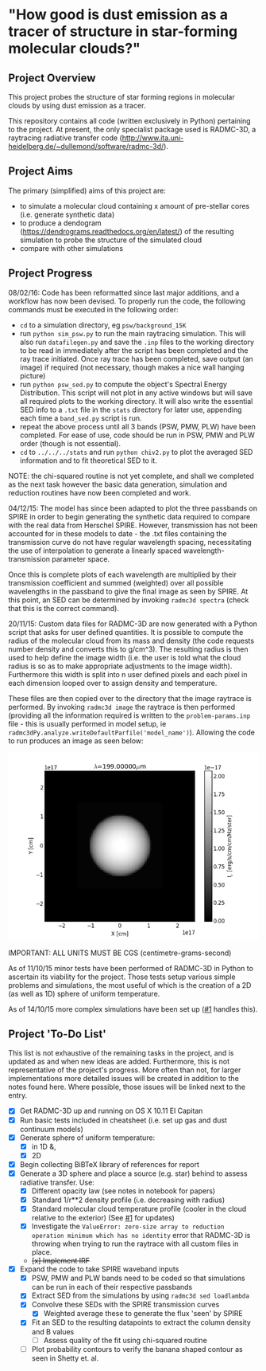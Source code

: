 "How good is dust emission as a tracer of structure in star-forming molecular clouds?"
================================================================================

Project Overview
----------------

This project probes the structure of star forming regions in molecular clouds
by using dust emission as a tracer.

This repository contains all code (written exclusively in Python) pertaining to
the project. At present, the only specialist package used is RADMC-3D, a raytracing
radiative transfer code (http://www.ita.uni-heidelberg.de/~dullemond/software/radmc-3d/).

Project Aims
------------

The primary (simplified) aims of this project are:

- to simulate a molecular cloud containing x amount of pre-stellar cores (i.e. generate synthetic data)
- to produce a dendogram (https://dendrograms.readthedocs.org/en/latest/) of the
  resulting simulation to probe the structure of the simulated cloud
- compare with other simulations

Project Progress
----------------

08/02/16: Code has been reformatted since last major additions, and a workflow has now been devised. To properly run the code, the following commands must be executed in the following order:
- `cd` to a simulation directory, eg `psw/background_15K`
- run `python sim_psw.py` to run the main raytracing simulation. This will also run `datafilegen.py` and save the `.inp` files to the working directory to be read in immediately after the script has been completed and the ray trace initiated. Once ray trace has been completed, save output (an image) if required (not necessary, though makes a nice wall hanging picture)
- run `python psw_sed.py` to compute the object's Spectral Energy Distribution. This script will not plot in any active windows but will save all required plots to the working directory. It will also write the essential SED info to a `.txt` file in the `stats` directory for later use, appending each time a `band_sed.py` script is run.
- repeat the above process until all 3 bands (PSW, PMW, PLW) have been completed. For ease of use, code should be run in PSW, PMW and PLW order (though is not essential).
- `cd` to `../../../stats` and run `python chiv2.py` to plot the averaged SED information and to fit theoretical SED to it.

NOTE: the chi-squared routine is not yet complete, and shall we completed as the next task however the basic data generation, simulation and reduction routines have now been completed and work.

04/12/15: The model has since been adapted to plot the three passbands on SPIRE in order to begin generating the synthetic data required to compare with the real data from Herschel SPIRE. However, transmission has not been accounted for in these models to date - the .txt files containing the transmission curve do not have regular wavelength spacing, necessitating the use of interpolation to generate a linearly spaced wavelength-transmission parameter space.

Once this is complete plots of each wavelength are multiplied by their transmission coefficient and summed (weighted) over all possible wavelengths in the passband to give the final image as seen by SPIRE. At this point, an SED can be determined by invoking `radmc3d spectra` (check that this is the correct command).

20/11/15: Custom data files for RADMC-3D are now generated with a Python script that asks for user defined quantities. It is possible to compute the radius of the molecular cloud from its mass and density (the code requests number density and converts this to g/cm^3). The resulting radius is then used to help define the image width (i.e. the user is told what the cloud radius is so as to make appropriate adjustments to the image width). Furthermore this width is split into n user defined pixels and each pixel in each dimension looped over to assign density and temperature.

These files are then copied over to the directory that the image raytrace is performed. By invoking `radmc3d image` the raytrace is then performed (providing all the information required is written to the `problem-params.inp` file - this is usually performed in model setup, ie `radmc3dPy.analyze.writeDefaultParfile('model_name')`). Allowing the code to run produces an image as seen below:

![A 1 MSun cloud (dust mass=0.01 Msun) with a Sun like star in the centre](Code/simulations/workingsims/psw/MSun_psw.png "A 1 MSun cloud with dust mass=0.01 Msun - this model has no source of photons.")

IMPORTANT: ALL UNITS MUST BE CGS (centimetre-grams-second)

As of 11/10/15 minor tests have been performed of RADMC-3D in Python
to ascertain its viability for the project. Those tests setup various simple
problems and simulations, the most useful of which is the creation of a 2D (as well
as 1D) sphere of uniform temperature.

As of 14/10/15 more complex simulations have been set up ([#1](https://github.com/tomasjames/ZiggyStarDust/issues/1) handles this).

Project 'To-Do List'
-------------------
This list is not exhaustive of the remaining tasks in the project, and is updated as and when
new ideas are added. Furthermore, this is not representative of the project's progress. More
often than not, for larger implementations more detailed issues will be created in addition
to the notes found here. Where possible, those issues will be linked next to the entry.

- [x] Get RADMC-3D up and running on OS X 10.11 El Capitan
- [x] Run basic tests included in cheatsheet (i.e. set up gas and dust continuum models)
- [x] Generate sphere of uniform temperature:
  - [x] in 1D &,
  - [x] 2D
- [x] Begin collecting BiBTeX library of references for report
- [x] Generate a 3D sphere and place a source (e.g. star) behind to assess radiative transfer. Use:
  - [x] Different opacity law (see notes in notebook for papers)
  - [x] Standard 1/r**2 density profile (i.e. decreasing with radius)
  - [x] Standard molecular cloud temperature profile (cooler in the cloud relative to the exterior)
    (See [#1](https://github.com/tomasjames/ZiggyStarDust/issues/1) for updates)
  - [x] Investigate the `ValueError: zero-size array to reduction operation minimum which has no identity` error that RADMC-3D is throwing when trying to run the raytrace with all custom files in place.
  - ~~[x] Implement IRF~~
- [x] Expand the code to take SPIRE waveband inputs
  - [x] PSW, PMW and PLW bands need to be coded so that simulations can be run in each of their respective passbands
  - [x] Extract SED from the simulations by using `radmc3d sed loadlambda`
  - [x] Convolve these SEDs with the SPIRE transmission curves
    - [x] Weighted average these to generate the flux 'seen' by SPIRE
  - [x] Fit an SED to the resulting datapoints to extract the column density and B values
    - [ ] Assess quality of the fit using chi-squared routine
  - [ ] Plot probability contours to verify the banana shaped contour as seen in Shetty et. al.
